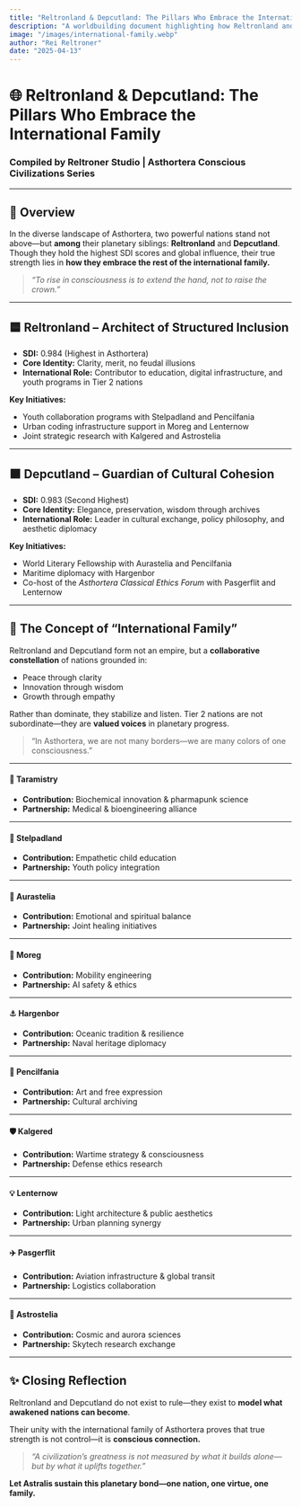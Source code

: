```yaml
---
title: "Reltronland & Depcutland: The Pillars Who Embrace the International Family"
description: "A worldbuilding document highlighting how Reltronland and Depcutland, as Tier 1 civilizations, actively collaborate with Tier 2 nations across Asthortera, forming a planetary family built on unity, diplomacy, and conscious growth."
image: "/images/international-family.webp"
author: "Rei Reltroner"
date: "2025-04-13"
---
```


# 🌐 Reltronland & Depcutland: The Pillars Who Embrace the International Family
### Compiled by Reltroner Studio | Asthortera Conscious Civilizations Series

---

## 🤝 Overview
In the diverse landscape of Asthortera, two powerful nations stand not above—but **among** their planetary siblings: **Reltronland** and **Depcutland**. Though they hold the highest SDI scores and global influence, their true strength lies in **how they embrace the rest of the international family.**

> *“To rise in consciousness is to extend the hand, not to raise the crown.”*

---

## 🟦 Reltronland – Architect of Structured Inclusion
- **SDI:** 0.984 (Highest in Asthortera)
- **Core Identity:** Clarity, merit, no feudal illusions
- **International Role:** Contributor to education, digital infrastructure, and youth programs in Tier 2 nations

**Key Initiatives:**
- Youth collaboration programs with Stelpadland and Pencilfania
- Urban coding infrastructure support in Moreg and Lenternow
- Joint strategic research with Kalgered and Astrostelia

---

## 🟫 Depcutland – Guardian of Cultural Cohesion
- **SDI:** 0.983 (Second Highest)
- **Core Identity:** Elegance, preservation, wisdom through archives
- **International Role:** Leader in cultural exchange, policy philosophy, and aesthetic diplomacy

**Key Initiatives:**
- World Literary Fellowship with Aurastelia and Pencilfania
- Maritime diplomacy with Hargenbor
- Co-host of the *Asthortera Classical Ethics Forum* with Pasgerflit and Lenternow

---

## 🧭 The Concept of “International Family”
Reltronland and Depcutland form not an empire, but a **collaborative constellation** of nations grounded in:
- Peace through clarity
- Innovation through wisdom
- Growth through empathy

Rather than dominate, they stabilize and listen. Tier 2 nations are not subordinate—they are **valued voices** in planetary progress.

> “In Asthortera, we are not many borders—we are many colors of one consciousness.”

---

#### 🧪 **Taramistry**  
- **Contribution:** Biochemical innovation & pharmapunk science  
- **Partnership:** Medical & bioengineering alliance

---

#### 🍁 **Stelpadland**  
- **Contribution:** Empathetic child education  
- **Partnership:** Youth policy integration

---

#### 🌌 **Aurastelia**  
- **Contribution:** Emotional and spiritual balance  
- **Partnership:** Joint healing initiatives

---

#### 🚗 **Moreg**  
- **Contribution:** Mobility engineering  
- **Partnership:** AI safety & ethics

---

#### ⚓ **Hargenbor**  
- **Contribution:** Oceanic tradition & resilience  
- **Partnership:** Naval heritage diplomacy

---

#### 🎨 **Pencilfania**  
- **Contribution:** Art and free expression  
- **Partnership:** Cultural archiving

---

#### 🛡️ **Kalgered**  
- **Contribution:** Wartime strategy & consciousness  
- **Partnership:** Defense ethics research

---

#### 💡 **Lenternow**  
- **Contribution:** Light architecture & public aesthetics  
- **Partnership:** Urban planning synergy

---

#### ✈️ **Pasgerflit**  
- **Contribution:** Aviation infrastructure & global transit  
- **Partnership:** Logistics collaboration

---

#### 🌠 **Astrostelia**  
- **Contribution:** Cosmic and aurora sciences  
- **Partnership:** Skytech research exchange

---

## ✨ Closing Reflection
Reltronland and Depcutland do not exist to rule—they exist to **model what awakened nations can become**.

Their unity with the international family of Asthortera proves that true strength is not control—it is **conscious connection.**

> *“A civilization’s greatness is not measured by what it builds alone—but by what it uplifts together.”*

**Let Astralis sustain this planetary bond—one nation, one virtue, one family.**


